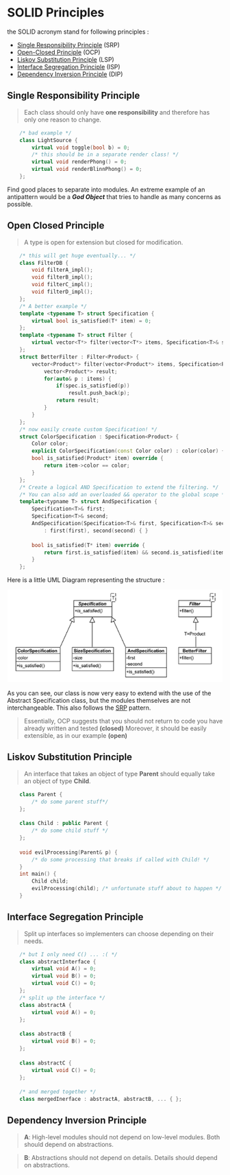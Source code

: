 # SOLID Principles

the SOLID acronym stand for following principles :

- [Single Responsibility Principle](#single-responsibility-principle) (SRP)
- [Open-Closed Principle](#open-closed-principle) (OCP)
- [Liskov Substitution Principle](#liskov-substitution-principle) (LSP)
- [Interface Segregation Principle](#interface-segregation-principle) (ISP)
- [Dependency Inversion Principle](#dependency-inversion-principle) (DIP)

## Single Responsibility Principle

> Each class should only have **one responsibility** and therefore has only one reason to change.

```c++
    /* bad example */
    class LightSource {
        virtual void toggle(bool b) = 0;
        /* this should be in a separate render class! */
        virtual void renderPhong() = 0;
        virtual void renderBlinnPhong() = 0;
    };
```

Find good places to separate into modules. An extreme example of an antipattern would be a ***God Object*** that 
tries to handle as many concerns as possible.

## Open Closed Principle

> A type is open for extension but closed for modification.

```c++
    /* this will get huge eventually... */
    class FilterDB {
        void filterA_impl();
        void filterB_impl();
        void filterC_impl();
        void filterD_impl();
    };
    /* A better example */
    template <typename T> struct Specification {
        virtual bool is_satisfied(T* item) = 0;
    };
    template <typename T> struct Filter {
        virtual vector<T*> filter(vector<T*> items, Specification<T>& spec) const = 0;
    };
    struct BetterFilter : Filter<Product> {
        vector<Product*> filter(vector<Product*> items, Specification<Product>& spec) override {
            vector<Product*> result;
            for(auto& p : items) {
                if(spec.is_satisfied(p))
                    result.push_back(p);
                return result;
            }
        }
    };
    /* now easily create custom Specification! */
    struct ColorSpecification : Specification<Product> {
        Color color;
        explicit ColorSpecification(const Color color) : color(color) {}
        bool is_satisfied(Product* item) override {
            return item->color == color;
        }
    };
    /* Create a logical AND Specification to extend the filtering. */
    /* You can also add an overloaded && operator to the global scope */
    template<typname T> struct AndSpecification {
        Specification<T>& first;
        Specification<T>& second;
        AndSpecification(Specification<T>& first, Specification<T>& second)
            : first(first), second(second) { }
            
        bool is_satisfied(T* item) override {
            return first.is_satisfied(item) && second.is_satisfied(item);
        }           
    };
```
Here is a little UML Diagram representing the structure : 

![img](img/img.png)

As you can see, our class is now very easy to extend with the use of the Abstract Specification 
class, but the modules themselves are not interchangeable. This also follows the [SRP](#single-responsibility-principle) 
pattern.
> Essentially, OCP suggests that you should not return to code you have already written and tested **(closed)**
> Moreover, it should be easily extensible, as in our example **(open)**

## Liskov Substitution Principle

> An interface that takes an object of type **Parent** should equally take an object of type **Child**.

```c++
    class Parent {
        /* do some parent stuff*/
    };

    class Child : public Parent {
        /* do some child stuff */ 
    };
    
    void evilProcessing(Parent& p) {
        /* do some processing that breaks if called with Child! */
    }
    int main() {
        Child child;
        evilProcessing(child); /* unfortunate stuff about to happen */
    }
```

## Interface Segregation Principle

> Split up interfaces so implementers can choose depending on their needs.

```c++
    /* but I only need C() ... :( */
    class abstractInterface {
        virtual void A() = 0;
        virtual void B() = 0;
        virtual void C() = 0;
    };
    /* split up the interface */
    class abstractA {
        virtual void A() = 0;
    };
    
    class abstractB {
        virtual void B() = 0;
    };
    
    class abstractC {
        virtual void C() = 0;
    };
    
    /* and merged together */
    class mergedInerface : abstractA, abstractB, ... { };
```

## Dependency Inversion Principle

> **A**: High-level modules should not depend on low-level modules. Both should depend on abstractions.

> **B**: Abstractions should not depend on details. Details should depend on abstractions. 
